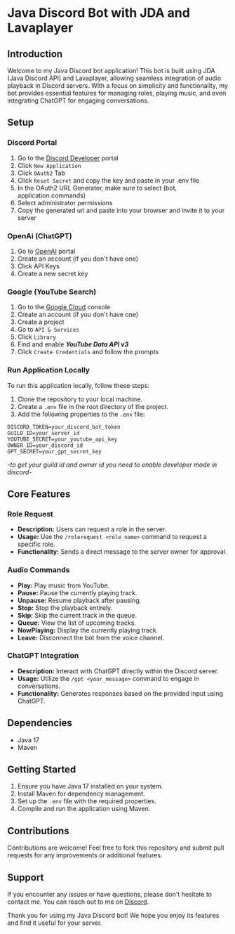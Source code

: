 # Java Discord Bot with JDA and Lavaplayer

## Introduction
Welcome to my Java Discord bot application! This bot is built using JDA (Java Discord API) and Lavaplayer, allowing seamless integration of audio playback in Discord servers. With a focus on simplicity and functionality, my bot provides essential features for managing roles, playing music, and even integrating ChatGPT for engaging conversations.

## Setup
### Discord Portal
1. Go to the [Discord Developer](https://discord.com/developers)  portal
2. Click `New Application`
3. Click `OAuth2` Tab
4. Click `Reset Secret` and copy the key and paste in your .env file
5. In the OAuth2 URL Generator, make sure to select (bot, application.commands)
6. Select administrator permissions
7. Copy the generated url and paste into your browser and invite it to your server

### OpenAi (ChatGPT)
1. Go to [OpenAI](https://platform.openai.com/) portal
2. Create an account (if you don't have one)
3. Click API Keys
4. Create a new secret key

### Google (YouTube Search)
1. Go to the [Google Cloud](https://console.cloud.google.com) console
2. Create an account (if you don't have one)
3. Create a project
4. Go to `API & Services`
5. Click `Library`
6. Find and enable ***YouTube Data API v3***
7. Click `Create Credentials` and follow the prompts

### Run Application Locally
To run this application locally, follow these steps:

1. Clone the repository to your local machine.
2. Create a `.env` file in the root directory of the project.
3. Add the following properties to the `.env` file:
```
DISCORD_TOKEN=your_discord_bot_token
GUILD_ID=your_server_id
YOUTUBE_SECRET=your_youtube_api_key
OWNER_ID=your_discord_id
GPT_SECRET=your_gpt_secret_key
```
*-to get your guild id and owner id you need to enable developer mode in discord-*

## Core Features

### Role Request
- **Description:** Users can request a role in the server.
- **Usage:** Use the `/rolerequest <role_name>` command to request a specific role.
- **Functionality:** Sends a direct message to the server owner for approval.

### Audio Commands
- **Play:** Play music from YouTube.
- **Pause:** Pause the currently playing track.
- **Unpause:** Resume playback after pausing.
- **Stop:** Stop the playback entirely.
- **Skip:** Skip the current track in the queue.
- **Queue:** View the list of upcoming tracks.
- **NowPlaying:** Display the currently playing track.
- **Leave:** Disconnect the bot from the voice channel.

### ChatGPT Integration
- **Description:** Interact with ChatGPT directly within the Discord server.
- **Usage:** Utilize the `/gpt <your_message>` command to engage in conversations.
- **Functionality:** Generates responses based on the provided input using ChatGPT.

## Dependencies
- Java 17
- Maven

## Getting Started
1. Ensure you have Java 17 installed on your system.
2. Install Maven for dependency management.
3. Set up the `.env` file with the required properties.
4. Compile and run the application using Maven.

## Contributions
Contributions are welcome! Feel free to fork this repository and submit pull requests for any improvements or additional features.

## Support
If you encounter any issues or have questions, please don't hesitate to contact me. You can reach out to me on [Discord](https://discord.com/users/480574457203916813).

Thank you for using my Java Discord bot! We hope you enjoy its features and find it useful for your server.
